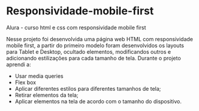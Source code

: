 # Responsividade-mobile-first
Alura - curso html e css com responsividade mobile first

Nesse projeto foi desenvolvida uma página web HTML com responsividade mobile first, a partir do primeiro modelo foram desenvolvidos os layouts para Tablet e Desktop, ocultado elementos, modificandos outros e adicionando estilizações para cada tamanho de tela.
Durante o projeto aprendi a:

- Usar media queries
- Flex box
- Aplicar diferentes estilos para diferentes tamanhos de tela;
- Retirar elementos da tela;
- Aplicar elementos na tela de acordo com o tamanho do dispositivo.
